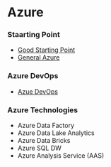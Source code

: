 # Azure

### Staarting Point

* [Good Starting Point](https://www.youtube.com/watch?v=R1sZNw-lb6Q)
* [General Azure](https://intellipaat.com/blog/tutorial/microsoft-azure-tutorial/)


### Azure DevOps

* [Azue DevOps](https://intellipaat.com/blog/tutorial/microsoft-azure-tutorial/azure-devops-tutorial/)

### Azure Technologies

* Azure Data Factory
* Azure Data Lake Analytics
* Azure Data Bricks
* Azure SQL DW
* Azure Analysis Service (AAS)
